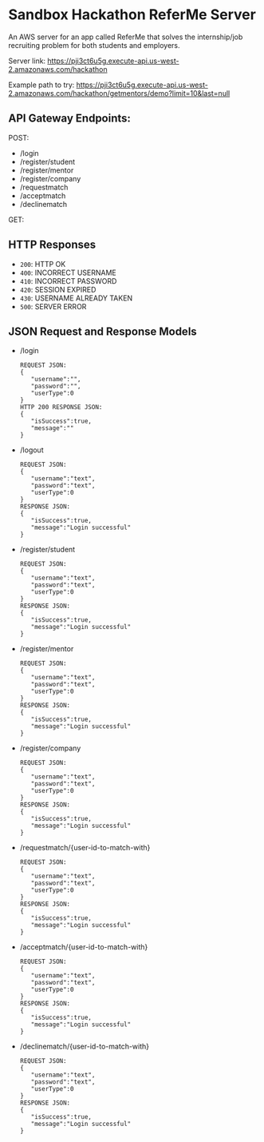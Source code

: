 # Sandbox Hackathon ReferMe Server
An AWS server for an app called ReferMe that solves the internship/job recruiting problem for both students and employers.

Server link: https://pji3ct6u5g.execute-api.us-west-2.amazonaws.com/hackathon

Example path to try: https://pji3ct6u5g.execute-api.us-west-2.amazonaws.com/hackathon/getmentors/demo?limit=10&last=null


## API Gateway Endpoints:


POST:
* /login
* /register/student
* /register/mentor
* /register/company
* /requestmatch
* /acceptmatch
* /declinematch


GET:

## HTTP Responses

* `200`: HTTP OK
* `400`: INCORRECT USERNAME
* `410`: INCORRECT PASSWORD
* `420`: SESSION EXPIRED
* `430`: USERNAME ALREADY TAKEN 
* `500`: SERVER ERROR


## JSON Request and Response Models


* /login

   ```
   REQUEST JSON:
   {
      "username":"",
      "password":"",
      "userType":0
   }
   HTTP 200 RESPONSE JSON:
   {
      "isSuccess":true,
      "message":""
   }
   ```
* /logout

   ```
   REQUEST JSON:
   {
      "username":"text",
      "password":"text",
      "userType":0
   }
   RESPONSE JSON:
   {
      "isSuccess":true,
      "message":"Login successful"
   }
   ```
* /register/student

   ```
   REQUEST JSON:
   {
      "username":"text",
      "password":"text",
      "userType":0
   }
   RESPONSE JSON:
   {
      "isSuccess":true,
      "message":"Login successful"
   }
   ```
* /register/mentor

   ```
   REQUEST JSON:
   {
      "username":"text",
      "password":"text",
      "userType":0
   }
   RESPONSE JSON:
   {
      "isSuccess":true,
      "message":"Login successful"
   }
   ```
* /register/company

   ```
   REQUEST JSON:
   {
      "username":"text",
      "password":"text",
      "userType":0
   }
   RESPONSE JSON:
   {
      "isSuccess":true,
      "message":"Login successful"
   }
   ```
* /requestmatch/{user-id-to-match-with}

   ```
   REQUEST JSON:
   {
      "username":"text",
      "password":"text",
      "userType":0
   }
   RESPONSE JSON:
   {
      "isSuccess":true,
      "message":"Login successful"
   }
   ```
* /acceptmatch/{user-id-to-match-with}

   ```
   REQUEST JSON:
   {
      "username":"text",
      "password":"text",
      "userType":0
   }
   RESPONSE JSON:
   {
      "isSuccess":true,
      "message":"Login successful"
   }
   ```
* /declinematch/{user-id-to-match-with}

   ```
   REQUEST JSON:
   {
      "username":"text",
      "password":"text",
      "userType":0
   }
   RESPONSE JSON:
   {
      "isSuccess":true,
      "message":"Login successful"
   }
   ```

